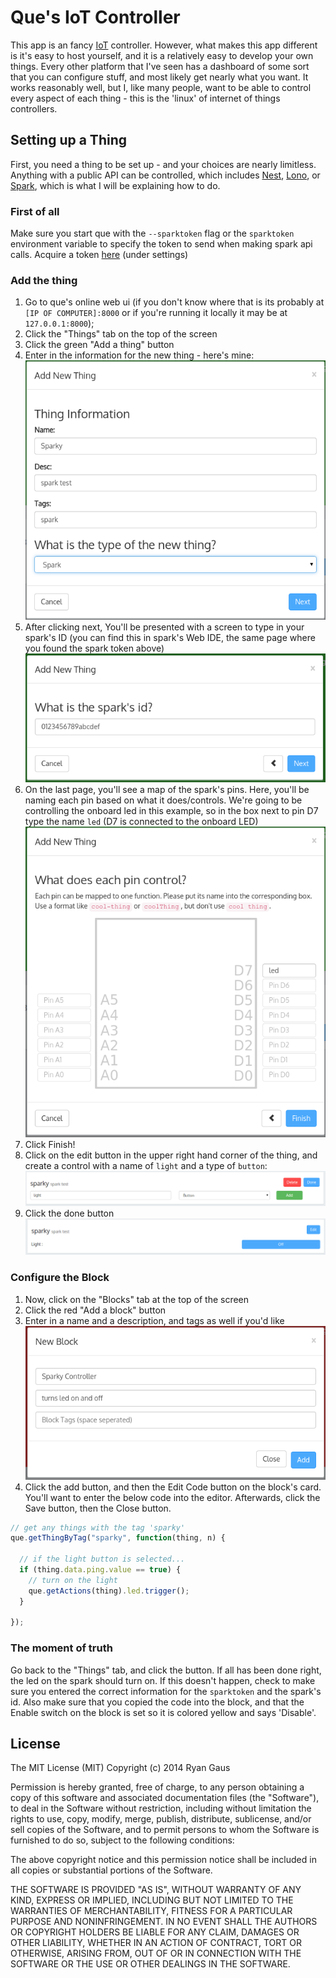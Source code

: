 Que's IoT Controller
===
This app is an fancy [IoT](http://en.wikipedia.org/wiki/Internet_of_Things) controller.
However, what makes this app different is it's easy to host yourself, and it is a relatively easy
to develop your own things. Every other platform that I've seen has a dashboard of some sort that
you can configure stuff, and most likely get nearly what you want. It works reasonably well, but
I, like many people, want to be able to control every aspect of each thing - this is the 'linux'
of internet of things controllers.

Setting up a Thing
---
First, you need a thing to be set up - and your choices are nearly limitless. Anything with a public
API can be controlled, which includes [Nest](http://nest.com), [Lono](http://lono.io), or
[Spark](http://spark.io), which is what I will be explaining how to do.

### First of all
Make sure you start que with the `--sparktoken` flag or the `sparktoken` environment
variable to specify the token to send when making spark api calls. Acquire a token
[here](https://www.spark.io/build) (under settings)

### Add the thing
1. Go to que's online web ui (if you don't know where that is its probably at
`[IP OF COMPUTER]:8000` or if you're running it locally it may be at `127.0.0.1:8000`);
2. Click the "Things" tab on the top of the screen
3. Click the green "Add a thing" button
4. Enter in the information for the new thing - here's mine:
![1st screen](docs/spark-new-0.png)
5. After clicking next, You'll be presented with a screen to type in your spark's ID
(you can find this in spark's Web IDE, the same page where you found the spark token above)
![spark id](docs/spark-new-1.png)
6. On the last page, you'll see a map of the spark's pins. Here, you'll be naming each pin
based on what it does/controls. We're going to be controlling the onboard led in this example,
so in the box next to pin D7 type the name `led` (D7 is connected to the onboard LED)
![spark led name](docs/spark-new-2.png)
7. Click Finish!
8. Click on the edit button in the upper right hand corner of the thing, and create a control
with a name of `light` and a type of `button`:
![spark led name](docs/spark-new-4.png)
9. Click the done button
![spark led name](docs/spark-new-5.png)

### Configure the Block
1. Now, click on the "Blocks" tab at the top of the screen
2. Click the red "Add a block" button
3. Enter in a name and a description, and tags as well if you'd like
![spark led name](docs/spark-new-6.png)
4. Click the add button, and then the Edit Code button on the block's card. You'll
want to enter the below code into the editor. Afterwards, click the Save button,
then the Close button.

```javascript
// get any things with the tag 'sparky'
que.getThingByTag("sparky", function(thing, n) {

  // if the light button is selected...
  if (thing.data.ping.value == true) {
    // turn on the light
    que.getActions(thing).led.trigger();
  }

});
```

### The moment of truth
Go back to the "Things" tab, and click the button. If all has been done right, the led
on the spark should turn on. If this doesn't happen, check to make sure you entered the
correct information for the `sparktoken` and the spark's id. Also make sure that you copied
the code into the block, and that the Enable switch on the block is set so it is colored
yellow and says 'Disable'.

License
---
The MIT License (MIT)
Copyright (c) 2014 Ryan Gaus

Permission is hereby granted, free of charge, to any person obtaining a copy
of this software and associated documentation files (the "Software"), to deal
in the Software without restriction, including without limitation the rights
to use, copy, modify, merge, publish, distribute, sublicense, and/or sell
copies of the Software, and to permit persons to whom the Software is
furnished to do so, subject to the following conditions:

The above copyright notice and this permission notice shall be included in all
copies or substantial portions of the Software.

THE SOFTWARE IS PROVIDED "AS IS", WITHOUT WARRANTY OF ANY KIND, EXPRESS OR
IMPLIED, INCLUDING BUT NOT LIMITED TO THE WARRANTIES OF MERCHANTABILITY,
FITNESS FOR A PARTICULAR PURPOSE AND NONINFRINGEMENT. IN NO EVENT SHALL THE
AUTHORS OR COPYRIGHT HOLDERS BE LIABLE FOR ANY CLAIM, DAMAGES OR OTHER
LIABILITY, WHETHER IN AN ACTION OF CONTRACT, TORT OR OTHERWISE, ARISING FROM,
OUT OF OR IN CONNECTION WITH THE SOFTWARE OR THE USE OR OTHER DEALINGS IN THE
SOFTWARE.
